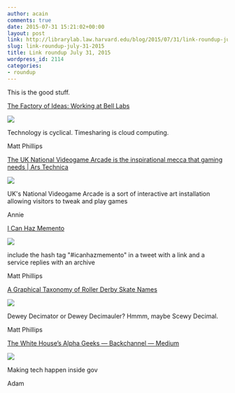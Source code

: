```yaml
---
author: acain
comments: true
date: 2015-07-31 15:21:02+00:00
layout: post
link: http://librarylab.law.harvard.edu/blog/2015/07/31/link-roundup-july-31-2015/
slug: link-roundup-july-31-2015
title: Link roundup July 31, 2015
wordpress_id: 2114
categories:
- roundup
---
```


This is the good stuff.

[The Factory of Ideas: Working at Bell Labs](https://www.youtube.com/watch?v=QFK6RG47bww)

[![](http://librarylab.law.harvard.edu/roundup/images/55bb925e4c05e.png)](https://www.youtube.com/watch?v=QFK6RG47bww)

Technology is cyclical. Timesharing is cloud computing.

Matt Phillips

[The UK National Videogame Arcade is the inspirational mecca that gaming needs | Ars Technica](http://arstechnica.com/gaming/2015/07/the-national-videogame-arcade-is-the-inspirational-mecca-that-gaming-needs/#p3)

[![](http://librarylab.law.harvard.edu/roundup/images/55b900ae3ecd5.png)](http://arstechnica.com/gaming/2015/07/the-national-videogame-arcade-is-the-inspirational-mecca-that-gaming-needs/#p3)

UK's National Videogame Arcade is a sort of interactive art installation allowing visitors to tweak and play games

Annie

[I Can Haz Memento](http://ws-dl.blogspot.ch/2015/07/2015-07-22-i-can-haz-memento.html)

[![](http://librarylab.law.harvard.edu/roundup/images/55b8f342dd8b5.png)](http://ws-dl.blogspot.ch/2015/07/2015-07-22-i-can-haz-memento.html)

include the hash tag "#icanhazmemento" in a tweet with a link and a service replies with an archive

Matt Phillips

[A Graphical Taxonomy of Roller Derby Skate Names](http://www.frogmouthclothing.com/blogs/frogmouth-blog/48307907-a-graphical-taxonomy-of-roller-derby-skate-names)

[![](http://librarylab.law.harvard.edu/roundup/images/55b7eb18c9f50.png)](http://www.frogmouthclothing.com/blogs/frogmouth-blog/48307907-a-graphical-taxonomy-of-roller-derby-skate-names)

Dewey Decimator or Dewey Decimauler? Hmmm, maybe Scewy Decimal.

Matt Phillips

[The White House’s Alpha Geeks — Backchannel — Medium](https://medium.com/backchannel/the-white-house-s-alpha-geek-20b338738929)

[![](http://librarylab.law.harvard.edu/roundup/images/55b7b9e2dc678.png)](https://medium.com/backchannel/the-white-house-s-alpha-geek-20b338738929)

Making tech happen inside gov

Adam
